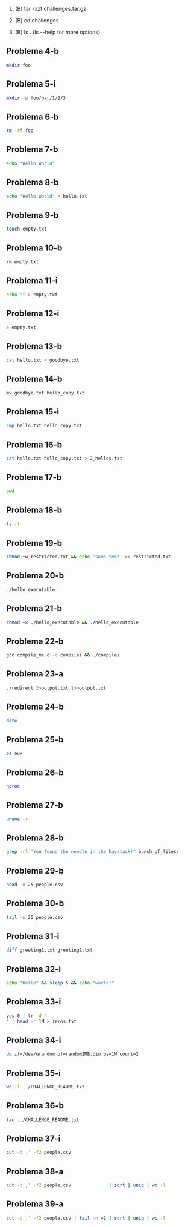 

1. (B)
tar -xzf challenges.tar.gz 

2. (B)
cd challenges

3. (B)
ls . (ls --help for more options)
## Problema 4-b
```bash
mkdir foo
```


## Problema 5-i
```bash
mkdir -p foo/bar/1/2/3

```


## Problema 6-b
```bash
rm -rf foo
```


## Problema 7-b
```bash
echo "Hello World"
```


## Problema 8-b
```bash
echo "Hello World" > hello.txt
```


## Problema 9-b
```bash
touch empty.txt
```


## Problema 10-b
```bash
rm empty.txt
```


## Problema 11-i
```bash
echo "" > empty.txt
```


## Problema 12-i
```bash
> empty.txt
```


## Problema 13-b
```bash
cat hello.txt > goodbye.txt
```


## Problema 14-b
```bash
mv goodbye.txt hello_copy.txt
```


## Problema 15-i
```bash
cmp hello.txt hello_copy.txt
```


## Problema 16-b
```bash
cat hello.txt hello_copy.txt > 2_hellos.txt
```

## Problema 17-b
```bash
pwd
```


## Problema 18-b
```bash
ls -l
```

## Problema 19-b
```bash
chmod +w restricted.txt && echo 'some text' >> restricted.txt
```

## Problema 20-b
```bash
./hello_executable
```


## Problema 21-b
```bash
chmod +x ./hello_executable && ./hello_executable
```


## Problema 22-b
```bash
gcc compile_me.c -o compilei && ./compilei
```


## Problema 23-a
```bash
./redirect 2>output.txt 1>>output.txt
```


## Problema 24-b
```bash
date
```


## Problema 25-b
```bash
ps aux
```


## Problema 26-b
```bash
nproc
```


## Problema 27-b
```bash
uname -r
```


## Problema 28-b
```bash
grep -rl "You found the needle in the haystack!" bunch_of_files/
```


## Problema 29-b
```bash
head -n 25 people.csv
```


## Problema 30-b
```bash
tail -n 25 people.csv
```


## Problema 31-i
```bash
diff greeting1.txt greeting2.txt
```


## Problema 32-i
```bash
echo "Hello" && sleep 5 && echo "world!"
```


## Problema 33-i
```bash
yes 0 | tr -d '
' | head -c 1M > zeros.txt
```


## Problema 34-i
```bash
dd if=/dev/urandom of=random2MB.bin bs=1M count=2
```


## Problema 35-i
```bash
wc -l ../CHALLENGE_README.txt
```


## Problema 36-b
```bash
tac ../CHALLENGE_README.txt
```


## Problema 37-i
```bash
cut -d',' -f2 people.csv
```


## Problema 38-a
```bash
cut -d',' -f2 people.csv              | sort | uniq | wc -l
```


## Problema 39-a
```bash
cut -d',' -f2 people.csv | tail -n +2 | sort | uniq | wc -l
```

